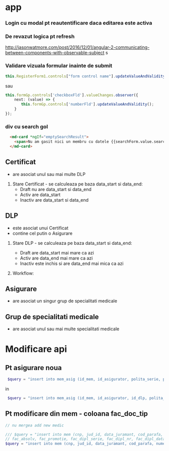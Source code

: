 # app

### Login cu modal pt reautentificare daca editarea este activa

### De revazut logica pt refresh

http://jasonwatmore.com/post/2016/12/01/angular-2-communicating-between-components-with-observable-subject
s
### Validare vizuala formular inainte de submit

```typescript
this.RegisterForm1.controls["form control name"].updateValueAndValidity();
```
sau

```typescript
this.formGp.controls['checkboxFld'].valueChanges.observer({
    next: (value) => {
       this.formGp.controls['numberFld'].updateValueAndValidity();
    }
});
```
### div cu search gol

```html
  <md-card *ngIf="emptySearchResult">
    <span>Nu am gasit nici un membru cu datele {{searchForm.value.searchMem}}</span>
  </md-card>
```


## Certificat
- are asociat unul sau mai multe DLP

1. Stare Certificat - se calculeaza pe baza data_start si data_end:
    - Draft nu are data_start si data_end
    - Activ are data_start
    - Inactiv are data_start si data_end

## DLP
- este asociat unui Certificat
- contine cel putin o Asigurare

1. Stare DLP - se calculeaza pe baza data_start si data_end:
    - Draft are data_start mai mare ca azi
    - Activ are data_end mai mare ca azi
    - Inactiv este inchis si are data_end mai mica ca azi

2. Workflow: 

## Asigurare
- are asociat un singur grup de specialitati medicale

## Grup de specialitati medicale

- are asociat unul sau mai multe specialitati medicale

# Modificare api

## Pt asigurare noua
```php
 $query = "insert into mem_asig (id_mem, id_asigurator, polita_serie, polita_nr, data_start, data_end, id_dlp) values (?,?,?,?,?,?,?)";
 ```
 in

 ```php
  $query = "insert into mem_asig (id_mem, id_asigurator, id_dlp, polita_serie, polita_nr, data_start, data_end) values (?,?,?,?,?,?,?)";
  ```

  ## Pt modificare din mem - coloana fac_doc_tip

  ```php
// nu mergea add new medic

/// $query = "insert into mem (cnp, jud_id, data_juramant, cod_parafa, nume, initiala, prenume, nume_ant, cetatenie, act_ident_tip_id, act_ident_serie, act_ident_nr, act_ident_exp_date,
// fac_absolv, fac_promotie, fac_dipl_serie, fac_dipl_nr, fac_dipl_data, fac_dipl_adev) values (?,?,?,?,?,?,?,?,?,?,?,?,?,?,?,?,?,?,?)";
$query = "insert into mem (cnp, jud_id, data_juramant, cod_parafa, nume, initiala, prenume, nume_ant, cetatenie, act_ident_tip_id, act_ident_serie, act_ident_nr, act_ident_exp_date, fac_absolv, fac_promotie, fac_dipl_serie, fac_dipl_nr, fac_dipl_data, fac_doc_tip) values (?,?,?,?,?,?,?,?,?,?,?,?,?,?,?,?,?,?,?)";
```
